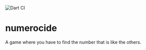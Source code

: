 ![Dart CI](https://github.com/julia-morg/numerocide/actions/workflows/dart.yaml/badge.svg)
# numerocide

A game where you have to find the number that is like the others.

